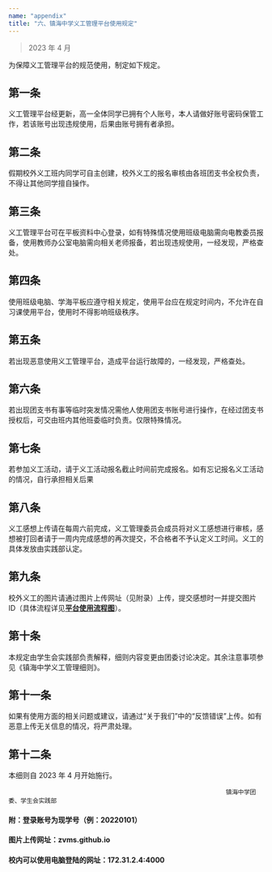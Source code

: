 ```yaml
---
name: "appendix"
title: "六、镇海中学义工管理平台使用规定"
---
```


> 2023 年 4 月

为保障义工管理平台的规范使用，制定如下规定。

## 第一条

义工管理平台经更新，高一全体同学已拥有个人账号，本人请做好账号密码保管工作，若该账号出现违规使用，后果由账号拥有者承担。

## 第二条

假期校外义工班内同学可自主创建，校外义工的报名审核由各班团支书全权负责，不得让其他同学擅自操作。

## 第三条

义工管理平台可在平板资料中心登录，如有特殊情况使用班级电脑需向电教委员报备，使用教师办公室电脑需向相关老师报备，若出现违规使用，一经发现，严格查处。

## 第四条

使用班级电脑、学海平板应遵守相关规定，使用平台应在规定时间内，不允许在自习课使用平台，使用时不得影响班级秩序。

## 第五条

若出现恶意使用义工管理平台，造成平台运行故障的，一经发现，严格查处。

## 第六条

若出现团支书有事等临时突发情况需他人使用团支书账号进行操作，在经过团支书授权后，可交由班内其他班委临时负责。仅限特殊情况。

## 第七条

若参加义工活动，请于义工活动报名截止时间前完成报名。如有忘记报名义工活动的情况，自行承担相关后果

## 第八条

义工感想上传请在每周六前完成，义工管理委员会成员将对义工感想进行审核，感想被打回者请于一周内完成感想的再次提交，不合格者不予认定义工时间。义工的具体发放由实践部认定。

## 第九条

校外义工的图片请通过图片上传网址（见附录）上传，提交感想时一并提交图片 ID（具体流程详见[**平台使用流程图**](/docs/flowchart)）。

## 第十条

本规定由学生会实践部负责解释，细则内容变更由团委讨论决定。其余注意事项参见《镇海中学义工管理细则》。

## 第十一条

如果有使用方面的相关问题或建议，请通过“关于我们”中的“反馈错误”上传。如有恶意上传无关信息的情况，将严肃处理。

## 第十二条

本细则自 2023 年 4 月开始施行。

                                                                镇海中学团委、学生会实践部

                                                                               

#### 附：登录账号为现学号（例：20220101）

#### 图片上传网址：zvms.github.io
#### 校内可以使用电脑登陆的网址：172.31.2.4:4000
